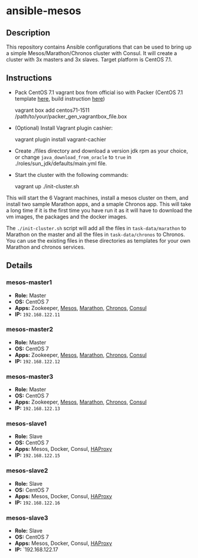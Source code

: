 # ansible-mesos

## Description
This repository contains Ansible configurations that can be used to bring up
a simple Mesos/Marathon/Chronos cluster with Consul. It will create a cluster 
with 3x masters and 3x slaves. Target platform is CentOS 7.1.

## Instructions
- Pack CentOS 7.1 vagrant box from official iso with Packer (CentOS 7.1 template
  [here](https://github.com/shiguredo/packer-templates), build instruction
  [here](https://www.packer.io/intro/getting-started/build-image.html))

    vagrant box add centos71-1511 /path/to/your/packer_gen_vagrantbox_file.box

- (Optional) Install Vagrant plugin cashier:

    vagrant plugin install vagrant-cachier

- Create ./files directory and download a version jdk rpm as your choice, or
  change `java_download_from_oracle` to `true` in ./roles/sun_jdk/defaults/main.yml
  file.

- Start the cluster with the following commands:

    vagrant up
    ./init-cluster.sh

This will start the 6 Vagrant machines, install a mesos cluster on them,
and install two sample Marathon apps, and a smaple Chronos app. This will take
a long time if it is the first time you have run it as it will have to
download the vm images, the packages and the docker images.

The `./init-cluster.sh` script will add all the files in `task-data/marathon`
to Marathon on the master and all the files in `task-data/chronos` to Chronos.
You can use the existing files in these directories as templates for your own
Marathon and chronos services.

## Details

### mesos-master1
- **Role:** Master
- **OS:** CentOS 7
- **Apps:** Zookeeper, [Mesos](http://192.168.122.11:5050/), [Marathon](http://192.168.122.11:8080/), [Chronos](http://192.168.122.11:4400/), [Consul](http://192.168.122.11:8500/)
- **IP:** `192.168.122.11`

### mesos-master2
- **Role:** Master
- **OS:** CentOS 7
- **Apps:** Zookeeper, [Mesos](http://192.168.122.12:5050/), [Marathon](http://192.168.122.12:8080/), [Chronos](http://192.168.122.12:4400/), [Consul](http://192.168.122.12:8500/)
- **IP:** `192.168.122.12`

### mesos-master3
- **Role:** Master
- **OS:** CentOS 7
- **Apps:** Zookeeper, [Mesos](http://192.168.122.13:5050/), [Marathon](http://192.168.122.13:8080/), [Chronos](http://192.168.122.13:4400/), [Consul](http://192.168.122.13:8500/)
- **IP:** `192.168.122.13`

### mesos-slave1
- **Role:** Slave
- **OS:** CentOS 7
- **Apps:** Mesos, Docker, Consul, [HAProxy](http://192.168.122.15:9090/)
- **IP:** `192.168.122.15`

### mesos-slave2
- **Role:** Slave
- **OS:** CentOS 7
- **Apps:** Mesos, Docker, Consul, [HAProxy](http://192.168.122.16:9090/)
- **IP:** `192.168.122.16`

### mesos-slave3
- **Role:** Slave
- **OS:** CentOS 7
- **Apps:** Mesos, Docker, Consul, [HAProxy](http://192.168.122.17:9090/)
- **IP:** `192.168.122.17
